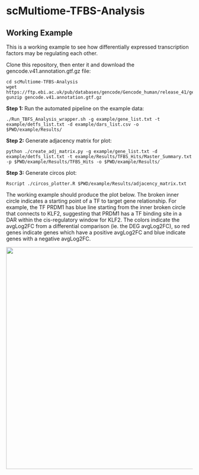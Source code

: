 # scMultiome-TFBS-Analysis 

## Working Example

This is a working example to see how differentially expressed transcription factors may be regulating each other.


Clone this repository, then enter it and download the gencode.v41.annotation.gtf.gz file:

    cd scMultiome-TFBS-Analysis 
    wget https://ftp.ebi.ac.uk/pub/databases/gencode/Gencode_human/release_41/gencode.v41.annotation.gtf.gz
    gunzip gencode.v41.annotation.gtf.gz
    
**Step 1:** Run the automated pipeline on the example data:

    ./Run_TBFS_Analysis_wrapper.sh -g example/gene_list.txt -t example/detfs_list.txt -d example/dars_list.csv -o $PWD/example/Results/

**Step 2:** Generate adjacency matrix for plot:

    python ./create_adj_matrix.py -g example/gene_list.txt -d example/detfs_list.txt -t example/Results/TFBS_Hits/Master_Summary.txt -p $PWD/example/Results/TFBS_Hits -o $PWD/example/Results/

**Step 3:** Generate circos plot:

    Rscript ./circos_plotter.R $PWD/example/Results/adjacency_matrix.txt

The working example should produce the plot below. The broken inner circle indicates a starting point of a TF to target gene relationship. For example, the TF PRDM1 has blue line starting from the inner broken circle that connects to KLF2, suggesting that PRDM1 has a TF binding site in a DAR within the cis-regulatory window for KLF2. The colors indicate the avgLog2FC from a differential comparison (ie. the DEG avgLog2FC), so red genes indicate genes which have a positive avgLog2FC and blue indicate genes with a negative avgLog2FC. 

<p align="center">
    <img src="https://github.com/GibsonLab-GT/scMultiome-TFBS-Analysis/blob/main/circos_plot.jpg" width = 600 height = 600>
</p>


    

    
